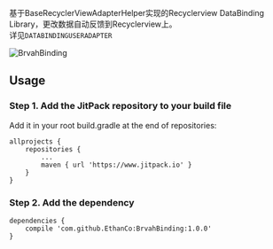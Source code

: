 基于BaseRecyclerViewAdapterHelper实现的Recyclerview DataBinding Library，更改数据自动反馈到Recyclerview上。  
详见`DATABINDINGUSERADAPTER`

![BrvahBinding](http://oqk78xit2.bkt.clouddn.com/brvahbinding.gif)  

## Usage
### Step 1. Add the JitPack repository to your build file
Add it in your root build.gradle at the end of repositories:  

	allprojects {
		repositories {
			...
			maven { url 'https://www.jitpack.io' }
		}
	}  

### Step 2. Add the dependency  
	
	dependencies {
		compile 'com.github.EthanCo:BrvahBinding:1.0.0'
	}
